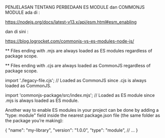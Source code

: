 PENJELASAN TENTANG PERBEDAAN ES MODULE dan COMMONJS MODULE ada di :

https://nodejs.org/docs/latest-v13.x/api/esm.html#esm_enabling

dan di sini :

https://blog.logrocket.com/commonjs-vs-es-modules-node-js/

\*\* Files ending with .mjs are always loaded as ES modules regardless of package scope.

\*\* Files ending with .cjs are always loaded as CommonJS regardless of package scope.

import './legacy-file.cjs';
// Loaded as CommonJS since .cjs is always loaded as CommonJS.

import 'commonjs-package/src/index.mjs';
// Loaded as ES module since .mjs is always loaded as ES module.

Another way to enable ES modules in your project can be done by adding a "type: module" field inside the nearest package.json file (the same folder as the package you’re making):

{
"name": "my-library",
"version": "1.0.0",
"type": "module",
// ...
}
